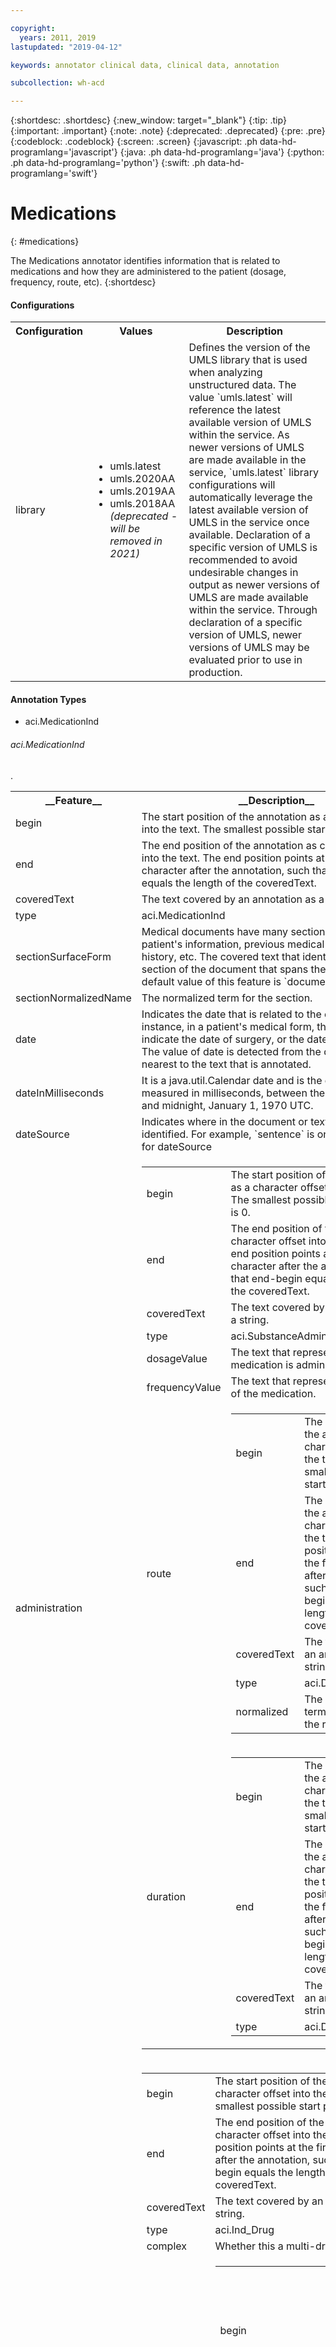 ```yaml
---

copyright:
  years: 2011, 2019
lastupdated: "2019-04-12"

keywords: annotator clinical data, clinical data, annotation

subcollection: wh-acd

---
```


{:shortdesc: .shortdesc}
{:new_window: target="_blank"}
{:tip: .tip}
{:important: .important}
{:note: .note}
{:deprecated: .deprecated}
{:pre: .pre}
{:codeblock: .codeblock}
{:screen: .screen}
{:javascript: .ph data-hd-programlang='javascript'}
{:java: .ph data-hd-programlang='java'}
{:python: .ph data-hd-programlang='python'}
{:swift: .ph data-hd-programlang='swift'}

# Medications
{: #medications}

The Medications annotator identifies information that is related to medications and how they are administered to the patient (dosage, frequency, route, etc).
{:shortdesc}

<h4>Configurations</h4>

<table>
<tr>
<th>Configuration</th>
<th>Values</th>
<th>Description</th>
</tr>
<tr>
<td>library</td>
<td>
<ul>
  <li>umls.latest</li>
  <li>umls.2020AA</li>
  <li>umls.2019AA</li>
  <li>umls.2018AA <i>(deprecated - will be removed in 2021)</i></li>
</ul>
</td>
<td>
Defines the version of the UMLS library that is used when analyzing unstructured data. The value `umls.latest` will reference the latest available version of UMLS within the service. As newer versions of UMLS are made available in the service, `umls.latest` library configurations will automatically leverage the latest available version of UMLS in the service once available. Declaration of a specific version of UMLS is recommended to avoid undesirable changes in output as newer versions of UMLS are made available within the service. Through declaration of a specific version of UMLS, newer versions of UMLS may be evaluated prior to use in production.
</td>
</tr>
</table>

<h4>Annotation Types</h4>

* aci.MedicationInd

###### aci.MedicationInd

<table>
<tr><th>__Feature__</th><th>__Description__</th></tr>
</tr><td>begin</td><td>The start position of the annotation as a character offset into the text. The smallest possible start position is 0.</td></tr>
<tr><td>end</td><td>The end position of the annotation as character offset into the text. The end position points at the first character after the annotation, such that end-begin equals the length of the coveredText.</td></tr>
<tr><td>coveredText</td><td>The text covered by an annotation as a string.</td></tr>
<tr><td>type</td><td>aci.MedicationInd</td></tr>
<tr><td>sectionSurfaceForm</td><td>Medical documents have many sections such as patient's information, previous medical history, family history, etc.  The covered text that identifies which section of the document that spans the annotation. The default value of this feature is `document`.</td></tr>
<tr><td>sectionNormalizedName</td><td>The normalized term for the section.</td></tr>
<tr><td>date</td><td>Indicates the date that is related to the event.  For instance, in a patient's medical form, this date may indicate the date of surgery, or the date of last diagnosis.  The value of date is detected from the date that is nearest to the text that is annotated.</td></tr>
<tr><td>dateInMilliseconds</td><td>It is a java.util.Calendar date and is the difference, measured in milliseconds, between the date of the event and midnight, January 1, 1970 UTC.</td></tr>
<tr><td>dateSource</td><td>Indicates where in the document or text the date value is identified. For example, `sentence` is one possible option for dateSource</td></tr>.
<tr><td>administration</td><td><table role="presentation"><tbody>
  <tr><td>begin</td><td>The start position of the annotation as a character offset into the text. The smallest possible start position is 0.</td></tr>
  <tr><td>end</td><td>The end position of the annotation as character offset into the text. The end position points at the first character after the annotation, such that end-begin equals the length of the coveredText.</td></tr>
  <tr><td>coveredText</td><td>The text covered by an annotation as a string.</td></tr>
  <tr><td>type</td><td>aci.SubstanceAdministration</td></tr>
  <tr><td>dosageValue</td><td>The text that represents out often the medication is administered.</td></tr>
  <tr><td>frequencyValue</td><td>The text that represents the dosage of the medication.</td></tr>
  <tr><td>route</td><td><table role="presentation"><tbody>
    <tr><td>begin</td><td>The start position of the annotation as a character offset into the text. The smallest possible start position is 0.</td></tr>
    <tr><td>end</td><td>The end position of the annotation as character offset into the text. The end position points at the first character after the annotation, such that end-begin equals the length of the coveredText.</td></tr>
    <tr><td>coveredText</td><td>The text covered by an annotation as a string.</td></tr>
    <tr><td>type</td><td>aci.DrugRoute</td></tr>
    <tr><td>normalized</td><td>The normalized term that represents the route.</td></tr>
    </tbody></table></td></tr>
  <tr><td>duration</td><td><table role="presentation"><tbody>
    <tr><td>begin</td><td>The start position of the annotation as a character offset into the text. The smallest possible start position is 0.</td></tr>
    <tr><td>end</td><td>The end position of the annotation as character offset into the text. The end position points at the first character after the annotation, such that end-begin equals the length of the coveredText.</td></tr>
    <tr><td>coveredText</td><td>The text covered by an annotation as a string.</td></tr>
    <tr><td>type</td><td>aci.Duration</td></tr>
    </tbody></table></td></tr>
</tbody></table></td></tr>
<tr><td>drug</td><td><table role="presentation"><tbody>
  <tr><td>begin</td><td>The start position of the annotation as a character offset into the text. The smallest possible start position is 0.</td></tr>
  <tr><td>end</td><td>The end position of the annotation as character offset into the text. The end position points at the first character after the annotation, such that end-begin equals the length of the coveredText.</td></tr>
  <tr><td>coveredText</td><td>The text covered by an annotation as a string.</td></tr>
  <tr><td>type</td><td>aci.Ind_Drug</td></tr>
  <tr><td>complex</td><td>Whether this a multi-drug medication.</td></tr>
  <tr><td>name1</td><td><table role="presentation"><tbody>
    <tr><td>begin</td><td>The start position of the annotation as a character offset into the text. The smallest possible start position is 0.</td></tr>
    <tr><td>end</td><td>The end position of the annotation as character offset into the text. The end position points at the first character after the annotation, such that end-begin equals the length of the coveredText.</td></tr>
    <tr><td>coveredText</td><td>The text covered by an annotation as a string.</td></tr>
    <tr><td>type</td><td>aci.DrugName</td></tr>
    <tr><td>cui</td><td>UMLS Concept Unique ID (CUI). CUIs are used to uniquely identify concepts across different UMLS sources. Depending on the source of the medication information, this value may not be available.</td></tr>
    <tr><td>rxNormID</td><td>Also called the RXCUI which is a normalized id that is defined in the RxNorm standard and commonly used amongst different organizations. Depending on the source of the medication information, this value may not be available.</td></tr>
    <tr><td>drugSurfaceForm</td><td>The covered text that refers to the drug identified by the annotation.</td></tr>
    <tr><td>drugNormalizedName</td><td>The normalized term for the drug.</td></tr>
    </tbody></table></td></tr>
</tbody></table></td></tr>
</table>

### Sample Response

Sample response from the Medications annotator for the text: `He takes Metformin orally once a day.`

```
{
  "unstructured": [
    {
      "text": "He takes Metformin orally once a day.",
      "data": {
        "MedicationInd": [
          {
            "type": "aci.MedicationInd",
            "begin": 9,
            "end": 36,
            "coveredText": "Metformin orally once a day",
            "administration": [
              {
                "coveredText": "orally once a day",
                "route": [
                  {
                    "coveredText": "orally",
                    "normalized": "intraoral route of administration",
                    "end": 25,
                    "type": "aci.DrugRoute",
                    "begin": 19
                  }
                ],
                "end": 36,
                "frequencyValue": "once a day",
                "type": "aci.SubstanceAdministration",
                "begin": 19
              }
            ],
            "cui": "C0025598",
            "drug": [
              {
                "coveredText": "Metformin",
                "cui": "C0025598",
                "complex": "false",
                "end": 18,
                "type": "aci.Ind_Drug",
                "begin": 9,
                "name1": [
                  {
                    "rxNormID": "6809",
                    "coveredText": "Metformin",
                    "cui": "C0025598",
                    "drugSurfaceForm": "Metformin",
                    "end": 18,
                    "drugNormalizedName": "metformin",
                    "type": "aci.DrugName",
                    "begin": 9
                  }
                ]
              }
            ]
          }
        ]
      }
    }
  ]
}
```
